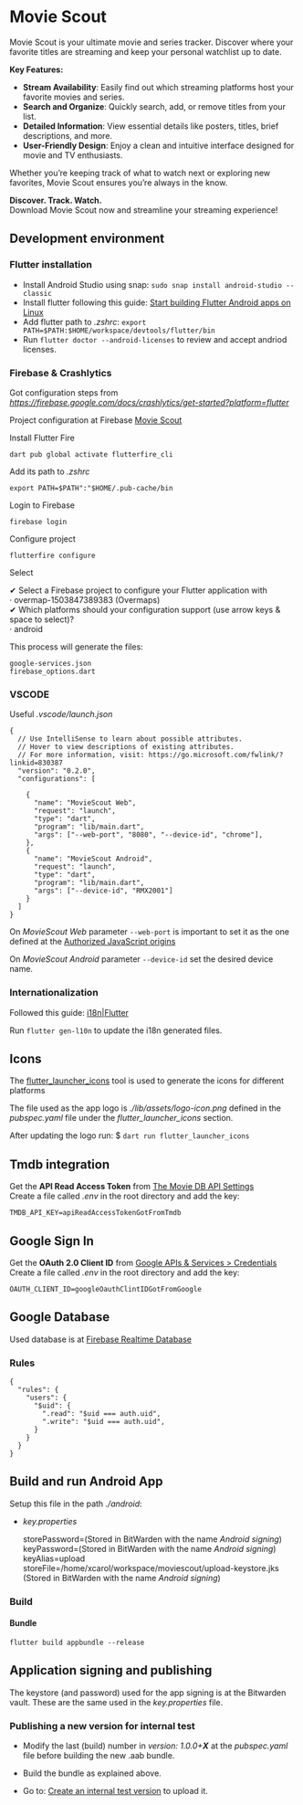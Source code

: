 # Movie Scout

Movie Scout is your ultimate movie and series tracker. Discover where your favorite titles are streaming and keep your personal watchlist up to date.  

**Key Features:**  
- **Stream Availability**: Easily find out which streaming platforms host your favorite movies and series.  
- **Search and Organize**: Quickly search, add, or remove titles from your list.  
- **Detailed Information**: View essential details like posters, titles, brief descriptions, and more.  
- **User-Friendly Design**: Enjoy a clean and intuitive interface designed for movie and TV enthusiasts.  

Whether you’re keeping track of what to watch next or exploring new favorites, Movie Scout ensures you’re always in the know.  

**Discover. Track. Watch.**  
Download Movie Scout now and streamline your streaming experience!

## Development environment

### Flutter installation

- Install Android Studio using snap: `sudo snap install android-studio --classic`  
- Install flutter following this guide: [Start building Flutter Android apps on Linux](https://docs.flutter.dev/get-started/install/linux/android)  
- Add flutter path to _.zshrc_: `export PATH=$PATH:$HOME/workspace/devtools/flutter/bin`  
- Run `flutter doctor --android-licenses` to review and accept andriod licenses.  

### Firebase & Crashlytics

Got configuration steps from _https://firebase.google.com/docs/crashlytics/get-started?platform=flutter_  

Project configuration at Firebase [Movie Scout](https://console.firebase.google.com/project/movie-scout-a6608/overview)


Install Flutter Fire

    dart pub global activate flutterfire_cli

Add its path to _.zshrc_

    export PATH=$PATH":"$HOME/.pub-cache/bin

Login to Firebase  

    firebase login

Configure project  

    flutterfire configure

Select  

✔ Select a Firebase project to configure your Flutter application with  
· overmap-1503847389383 (Overmaps)  
✔ Which platforms should your configuration support (use arrow keys & space to select)?  
· android  

This process will generate the files:  

    google-services.json
    firebase_options.dart

### VSCODE

Useful _.vscode/launch.json_

```
{
  // Use IntelliSense to learn about possible attributes.
  // Hover to view descriptions of existing attributes.
  // For more information, visit: https://go.microsoft.com/fwlink/?linkid=830387
  "version": "0.2.0",
  "configurations": [

    {
      "name": "MovieScout Web",
      "request": "launch",
      "type": "dart",
      "program": "lib/main.dart",
      "args": ["--web-port", "8080", "--device-id", "chrome"],
    },
    {
      "name": "MovieScout Android",
      "request": "launch",
      "type": "dart",
      "program": "lib/main.dart",
      "args": ["--device-id", "RMX2001"]
    }
  ]
}
```

On _MovieScout Web_ parameter `--web-port` is important to set it as the one defined at the [Authorized JavaScript origins](https://console.cloud.google.com/apis/credentials/oauthclient/522907829647-g3amo1mcfp0smq336kqsaf8826g3d418.apps.googleusercontent.com?inv=1&invt=AbpCsw&project=movie-scout-a6608)

On _MovieScout Android_ parameter `--device-id` set the desired device name.  

### Internationalization

Followed this guide: [i18n|Flutter](https://docs.flutter.dev/ui/accessibility-and-internationalization/internationalization)  

Run `flutter gen-l10n` to update the i18n generated files.  

## Icons

The [flutter_launcher_icons](https://pub.dev/packages/flutter_launcher_icons) tool is used to generate the icons for different platforms  

The file used as the app logo is _./lib/assets/logo-icon.png_  defined in the _pubspec.yaml_ file under the _flutter_launcher_icons_ section.  

After updating the logo run:  $ `dart run flutter_launcher_icons`

## Tmdb integration

Get the **API Read Access Token** from [The Movie DB API Settings](https://www.themoviedb.org/settings/api)     
Create a file called _.env_ in the root directory and add the key:
```
TMDB_API_KEY=apiReadAccessTokenGotFromTmdb
``` 

## Google Sign In

Get the **OAuth 2.0 Client ID** from [Google APIs & Services > Credentials](https://console.cloud.google.com/apis/credentials?inv=1&invt=Abo3Jg&project=movie-scout-a6608)     
Create a file called _.env_ in the root directory and add the key:
```
OAUTH_CLIENT_ID=googleOauthClintIDGotFromGoogle
``` 

## Google Database

Used database is at [Firebase Realtime Database](https://console.firebase.google.com/project/movie-scout-a6608/database)

### Rules
```
{
  "rules": {
    "users": {
      "$uid": {
        ".read": "$uid === auth.uid",
        ".write": "$uid === auth.uid",
      }
    }
  }
}
```
## Build and run Android App

Setup this file in the path _./android_:  

- _key.properties_

    storePassword=(Stored in BitWarden with the name _Android signing_)  
    keyPassword=(Stored in BitWarden with the name _Android signing_)  
    keyAlias=upload  
    storeFile=/home/xcarol/workspace/moviescout/upload-keystore.jks (Stored in BitWarden with the name _Android signing_)  

### Build

#### Bundle

`flutter build appbundle --release`

## Application signing and publishing

The keystore (and password) used for the app signing is at the Bitwarden vault. These are the same used in the _key.properties_ file.  

### Publishing a new version for internal test

- Modify the last (build) number in _version: 1.0.0+**X**_ at the _pubspec.yaml_ file before building the new .aab bundle.

- Build the bundle as explained above.

- Go to: [Create an internal test version](https://play.google.com/console/u/0/developers/5602401961225582177/app/4972075179053080011/app-dashboard) to upload it.
